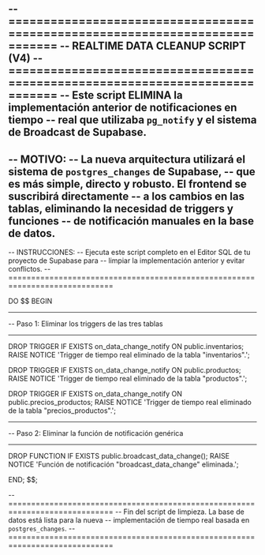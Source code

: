 -- =============================================================================
-- REALTIME DATA CLEANUP SCRIPT (V4)
-- =============================================================================
-- Este script ELIMINA la implementación anterior de notificaciones en tiempo
-- real que utilizaba `pg_notify` y el sistema de Broadcast de Supabase.
--
-- MOTIVO:
-- La nueva arquitectura utilizará el sistema de `postgres_changes` de Supabase,
-- que es más simple, directo y robusto. El frontend se suscribirá directamente
-- a los cambios en las tablas, eliminando la necesidad de triggers y funciones
-- de notificación manuales en la base de datos.
--
-- INSTRUCCIONES:
-- Ejecuta este script completo en el Editor SQL de tu proyecto de Supabase para
-- limpiar la implementación anterior y evitar conflictos.
-- =============================================================================

DO $$
BEGIN

-- -----------------------------------------------------------------------------
-- Paso 1: Eliminar los triggers de las tres tablas
-- -----------------------------------------------------------------------------
DROP TRIGGER IF EXISTS on_data_change_notify ON public.inventarios;
RAISE NOTICE 'Trigger de tiempo real eliminado de la tabla "inventarios".';

DROP TRIGGER IF EXISTS on_data_change_notify ON public.productos;
RAISE NOTICE 'Trigger de tiempo real eliminado de la tabla "productos".';

DROP TRIGGER IF EXISTS on_data_change_notify ON public.precios_productos;
RAISE NOTICE 'Trigger de tiempo real eliminado de la tabla "precios_productos".';

-- -----------------------------------------------------------------------------
-- Paso 2: Eliminar la función de notificación genérica
-- -----------------------------------------------------------------------------
DROP FUNCTION IF EXISTS public.broadcast_data_change();
RAISE NOTICE 'Función de notificación "broadcast_data_change" eliminada.';

END;
$$;


-- =============================================================================
-- Fin del script de limpieza. La base de datos está lista para la nueva
-- implementación de tiempo real basada en `postgres_changes`.
-- =============================================================================